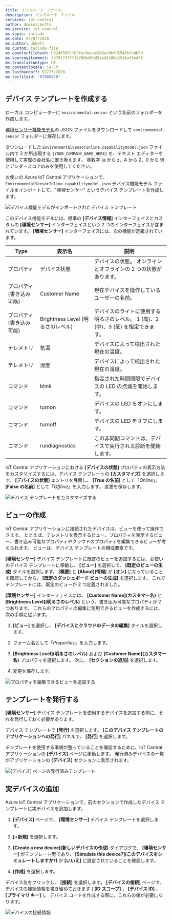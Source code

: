 ```yaml
---
title: インクルード ファイル
description: インクルード ファイル
services: iot-central
author: dominicbetts
ms.service: iot-central
ms.topic: include
ms.date: 07/07/2020
ms.author: dobett
ms.custom: include file
ms.openlocfilehash: b32465091f82fec0aeae288ee9bfd5540bfe8b9d
ms.sourcegitcommit: 3d79f737ff34708b48dd2ae45100e2516af9ed78
ms.translationtype: HT
ms.contentlocale: ja-JP
ms.lasthandoff: 07/23/2020
ms.locfileid: "87002048"
---
```

## <a name="create-a-device-template"></a>デバイス テンプレートを作成する

ローカル コンピューターに `environmental-sensor` という名前のフォルダーを作成します。

[環境センサー機能モデル](https://raw.githubusercontent.com/Azure/IoTPlugandPlay/9004219bff1e958b7cd6ff2a52209f4b7ae19396/samples/EnvironmentalSensorInline.capabilitymodel.json)の JSON ファイルをダウンロードして `environmental-sensor` フォルダーに保存します。

ダウンロードした `EnvironmentalSensorInline.capabilitymodel.json` ファイル内で 2 か所出現する `{YOUR_COMPANY_NAME_HERE}` を、テキスト エディターを使用して実際の会社名に置き換えます。 英数字 (a から z、A から Z、0 から 9) とアンダースコアのみを使用してください。

お使いの Azure IoT Central アプリケーションで、`EnvironmentalSensorInline.capabilitymodel.json` デバイス機能モデル ファイルをインポートして、"*環境センサー*" というデバイス テンプレートを作成します。

![デバイス機能モデルがインポートされたデバイス テンプレート](./media/iot-central-add-environmental-sensor/device-template.png)

このデバイス機能モデルには、標準の **[デバイス情報]** インターフェイスとカスタムの **[環境センサー]** インターフェイスという 2 つのインターフェイスが含まれています。 **[環境センサー]** インターフェイスには、次の機能が定義されています。

| Type | 表示名 | 説明 |
| ---- | ------------ | ----------- |
| プロパティ | デバイス状態     | デバイスの状態。 オンラインとオフラインの 2 つの状態があります。 |
| プロパティ (書き込み可能) | Customer Name    | 現在デバイスを操作しているユーザーの名前。 |
| プロパティ (書き込み可能) | Brightness Level (明るさのレベル) | デバイスのライトに使用する明るさのレベル。 1 (高)、2 (中)、3 (低) を指定できます。 |
| テレメトリ | 気温 | デバイスによって検出された現在の温度。 |
| テレメトリ | 湿度    | デバイスによって検出された現在の湿度。 |
| コマンド | blink          | 指定された時間間隔でデバイスの LED の点滅を開始します。 |
| コマンド | turnon         | デバイスの LED をオンにします。 |
| コマンド | turnoff        | デバイスの LED をオフにします。 |
| コマンド | rundiagnostics | この非同期コマンドは、デバイスで実行される診断を開始します。 |

IoT Central アプリケーションにおける **[デバイスの状態]** プロパティの表示方法をカスタマイズするには、デバイス テンプレートの **[カスタマイズ]** を選択します。 **[デバイスの状態]** エントリを展開し、 **[True の名前]** として「_Online_」、 **[False の名前]** として「_Offline_」を入力します。 変更を保存します。

![デバイス テンプレートをカスタマイズする](./media/iot-central-add-environmental-sensor/customize-template.png)

## <a name="create-views"></a>ビューの作成

IoT Central アプリケーションに接続されたデバイスは、ビューを使って操作できます。 たとえば、テレメトリを表示するビュー、プロパティを表示するビュー、書き込み可能なプロパティやクラウドのプロパティを編集できるビューが考えられます。 ビューは、デバイス テンプレートの構成要素です。

**[環境センサー]** デバイス テンプレートに既定のビューを追加するには、お使いのデバイス テンプレートに移動し、 **[ビュー]** を選択して、 **[既定のビューの生成]** タイルを選択します。 **[概要]** と **[About]\(情報\)** が **[オン]** になっていることを確認してから、 **[既定のダッシュボード ビューの生成]** を選択します。 これでテンプレートには、既定のビューが 2 つ定義されました。

**[環境センサー]** インターフェイスには、 **[Customer Name]\(カスタマー名\)** と **[Brightness Level]\(明るさのレベル\)** という、書き込み可能なプロパティが 2 つあります。 これらのプロパティの編集に使用できるビューを作成するには、次の手順に従います。

1. **[ビュー]** を選択し、 **[デバイスとクラウドのデータの編集]** タイルを選択します。

1. フォーム名として「_Properties_」を入力します。

1. **[Brightness Level]\(明るさのレベル\)** および **[Customer Name]\(カスタマー名\)** プロパティを選択します。 次に、 **[セクションの追加]** を選択します。

1. 変更を保存します。

![プロパティを編集できるビューを追加する](./media/iot-central-add-environmental-sensor/properties-view.png)

## <a name="publish-the-template"></a>テンプレートを発行する

**[環境センサー]** デバイス テンプレートを使用するデバイスを追加する前に、それを発行しておく必要があります。

デバイス テンプレートで **[発行]** を選択します。 **[このデバイス テンプレートのアプリケーションへの発行]** パネルで、 **[発行]** を選択します。

テンプレートを使用する準備が整っていることを確認するために、IoT Central アプリケーションの **[デバイス]** ページに移動します。 発行済みデバイスの一覧がアプリケーションの **[デバイス]** セクションに表示されます。

![[デバイス] ページの発行済みテンプレート](./media/iot-central-add-environmental-sensor/published-templates.png)

## <a name="add-a-real-device"></a>実デバイスの追加

Azure IoT Central アプリケーションで、前のセクションで作成したデバイス テンプレートに実デバイスを追加します。

1. **[デバイス]** ページで、 **[環境センサー]** デバイス テンプレートを選択します。

1. **[+新規]** を選択します。

1. **[Create a new device]\(新しいデバイスの作成\)** ダイアログで、 **[環境センサー]** がテンプレート型であり、 **[Simulate this device?]\(このデバイスをシミュレートしますか?\)** が **[いいえ]** に設定されていることを確認します。

1. **[作成]** を選択します。

デバイス名をクリックし、 **[接続]** を選択します。 **[デバイスの接続]** ページで、デバイスの接続情報を書き留めておきます ( **[ID スコープ]** 、 **[デバイス ID]** 、 **[プライマリ キー]** )。 デバイス コードを作成する際に、これらの値が必要になります。

![デバイスの接続情報](./media/iot-central-add-environmental-sensor/device-connection.png)
